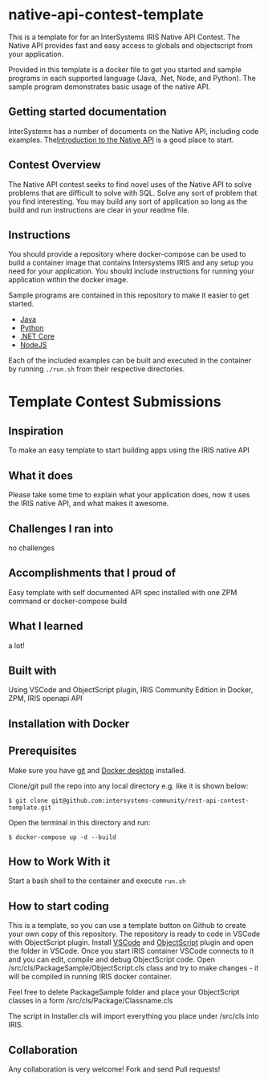 # native-api-contest-template
This is a template for for an InterSystems IRIS Native API Contest.  The Native API provides fast and easy access to globals and objectscript from your application.

Provided in this template is a docker file to get you started and sample programs in each supported language (Java, .Net, Node, and Python).  The sample program demonstrates basic usage of the native API.  

## Getting started documentation

InterSystems has a number of documents on the Native API, including code examples. The[Introduction to the Native API](https://docs.intersystems.com/irislatest/csp/docbook/DocBook.UI.Page.cls?KEY=BJAVNAT_intro) is a good place to start.

## Contest Overview

The Native API contest seeks to find novel uses of the Native API to solve problems that are difficult to solve with SQL.  Solve any sort of problem that you find interesting.  You may build any sort of application so long as the build and run instructions are clear in your readme file.

## Instructions

You should provide a repository where docker-compose can be used to build a container image that contains Intersystems IRIS and any setup you need for your application. 
You should include instructions for running your application within the docker image. 

Sample programs are contained in this repository to make it easier to get started.
* [Java](https://github.com/intersystems-community/native-api-contest-template/blob/master/src/java/README.md)
* [Python](https://github.com/intersystems-community/native-api-contest-template/blob/master/src/python/README.md)
* [.NET Core](https://github.com/intersystems-community/native-api-contest-template/blob/master/src/dotnet/README.md)
* [NodeJS](https://github.com/intersystems-community/native-api-contest-template/blob/master/src/nodejs/README.md)

Each of the included examples can be built and executed in the container by running `./run.sh` from their respective directories.


# Template Contest Submissions

## Inspiration
To make an easy template to start building apps using the IRIS native API

## What it does
Please take some time to explain what your application does, now it uses the IRIS native API, and what makes it awesome.

## Challenges I ran into
no challenges

## Accomplishments that I proud of
Easy template with self documented API spec installed with one ZPM command or docker-compose build

## What I learned
a lot!

## Built with
Using VSCode and ObjectScript plugin, IRIS Community Edition in Docker, ZPM, IRIS openapi API


## Installation with Docker

## Prerequisites
Make sure you have [git](https://git-scm.com/book/en/v2/Getting-Started-Installing-Git) and [Docker desktop](https://www.docker.com/products/docker-desktop) installed.


Clone/git pull the repo into any local directory e.g. like it is shown below:

```
$ git clone git@github.com:intersystems-community/rest-api-contest-template.git
```

Open the terminal in this directory and run:

```
$ docker-compose up -d --build
```

## How to Work With it

Start a bash shell to the container and execute `run.sh`


## How to start coding
This is a template, so you can use a template button on Github to create your own copy of this repository.
The repository is ready to code in VSCode with ObjectScript plugin.
Install [VSCode](https://code.visualstudio.com/) and [ObjectScript](https://marketplace.visualstudio.com/items?itemName=daimor.vscode-objectscript) plugin and open the folder in VSCode.
Once you start IRIS container VSCode connects to it and you can edit, compile and debug ObjectScript code.
Open /src/cls/PackageSample/ObjectScript.cls class and try to make changes - it will be compiled in running IRIS docker container.

Feel free to delete PackageSample folder and place your ObjectScript classes in a form
/src/cls/Package/Classname.cls

The script in Installer.cls will import everything you place under /src/cls into IRIS.

## Collaboration 
Any collaboration is very welcome! Fork and send Pull requests!
